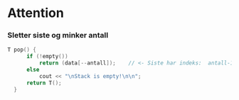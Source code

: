 # Attention

### Sletter siste og minker antall

```cpp
T pop() {                     
      if (!empty())           
          return (data[--antall]);    // <- Siste har indeks:  antall-1 
      else
          cout << "\nStack is empty!\n\n";      
      return T();
  }
```
